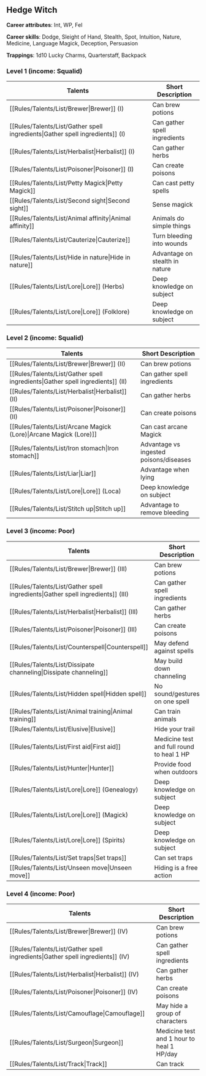 
## Hedge Witch

**Career attributes**: Int, WP, Fel

**Career skills**: Dodge, Sleight of Hand, Stealth, Spot, Intuition, Nature, Medicine, Language Magick, Deception, Persuasion

**Trappings**: 1d10 Lucky Charms, Quarterstaff, Backpack

### Level 1 (income: Squalid)

| Talents | Short Description |
| --- | --- |
| [[Rules/Talents/List/Brewer\|Brewer]] (I) | Can brew potions |
| [[Rules/Talents/List/Gather spell ingredients\|Gather spell ingredients]] (I) | Can gather spell ingredients |
| [[Rules/Talents/List/Herbalist\|Herbalist]] (I) | Can gather herbs |
| [[Rules/Talents/List/Poisoner\|Poisoner]] (I) | Can create poisons |
| [[Rules/Talents/List/Petty Magick\|Petty Magick]] | Can cast petty spells |
| [[Rules/Talents/List/Second sight\|Second sight]] | Sense magick |
| [[Rules/Talents/List/Animal affinity\|Animal affinity]] | Animals do simple things |
| [[Rules/Talents/List/Cauterize\|Cauterize]] | Turn bleeding into wounds |
| [[Rules/Talents/List/Hide in nature\|Hide in nature]] | Advantage on stealth in nature |
| [[Rules/Talents/List/Lore\|Lore]] (Herbs) | Deep knowledge on subject |
| [[Rules/Talents/List/Lore\|Lore]] (Folklore) | Deep knowledge on subject |


### Level 2 (income: Squalid)

| Talents | Short Description |
| --- | --- |
| [[Rules/Talents/List/Brewer\|Brewer]] (II) | Can brew potions |
| [[Rules/Talents/List/Gather spell ingredients\|Gather spell ingredients]] (II) | Can gather spell ingredients |
| [[Rules/Talents/List/Herbalist\|Herbalist]] (II) | Can gather herbs |
| [[Rules/Talents/List/Poisoner\|Poisoner]] (II) | Can create poisons |
| [[Rules/Talents/List/Arcane Magick (Lore)\|Arcane Magick (Lore)]] | Can cast arcane Magick |
| [[Rules/Talents/List/Iron stomach\|Iron stomach]] | Advantage vs ingested poisons/diseases |
| [[Rules/Talents/List/Liar\|Liar]] | Advantage when lying |
| [[Rules/Talents/List/Lore\|Lore]] (Loca) | Deep knowledge on subject |
| [[Rules/Talents/List/Stitch up\|Stitch up]] | Advantage to remove bleeding |


### Level 3 (income: Poor)

| Talents | Short Description |
| --- | --- |
| [[Rules/Talents/List/Brewer\|Brewer]] (III) | Can brew potions |
| [[Rules/Talents/List/Gather spell ingredients\|Gather spell ingredients]] (III) | Can gather spell ingredients |
| [[Rules/Talents/List/Herbalist\|Herbalist]] (III) | Can gather herbs |
| [[Rules/Talents/List/Poisoner\|Poisoner]] (III) | Can create poisons |
| [[Rules/Talents/List/Counterspell\|Counterspell]] | May defend against spells |
| [[Rules/Talents/List/Dissipate channeling\|Dissipate channeling]] | May build down channeling |
| [[Rules/Talents/List/Hidden spell\|Hidden spell]] | No sound/gestures on one spell |
| [[Rules/Talents/List/Animal training\|Animal training]] | Can train animals |
| [[Rules/Talents/List/Elusive\|Elusive]] | Hide your trail |
| [[Rules/Talents/List/First aid\|First aid]] | Medicine test and full round to heal 1 HP |
| [[Rules/Talents/List/Hunter\|Hunter]] | Provide food when outdoors |
| [[Rules/Talents/List/Lore\|Lore]] (Genealogy) | Deep knowledge on subject |
| [[Rules/Talents/List/Lore\|Lore]] (Magick) | Deep knowledge on subject |
| [[Rules/Talents/List/Lore\|Lore]] (Spirits) | Deep knowledge on subject |
| [[Rules/Talents/List/Set traps\|Set traps]] | Can set traps |
| [[Rules/Talents/List/Unseen move\|Unseen move]] | Hiding is a free action |


### Level 4 (income: Poor)

| Talents | Short Description |
| --- | --- |
| [[Rules/Talents/List/Brewer\|Brewer]] (IV) | Can brew potions |
| [[Rules/Talents/List/Gather spell ingredients\|Gather spell ingredients]] (IV) | Can gather spell ingredients |
| [[Rules/Talents/List/Herbalist\|Herbalist]] (IV) | Can gather herbs |
| [[Rules/Talents/List/Poisoner\|Poisoner]] (IV) | Can create poisons |
| [[Rules/Talents/List/Camouflage\|Camouflage]] | May hide a group of characters |
| [[Rules/Talents/List/Surgeon\|Surgeon]] | Medicine test and 1 hour to heal 1 HP/day |
| [[Rules/Talents/List/Track\|Track]] | Can track |


